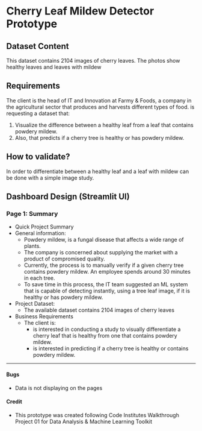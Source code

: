 # Cherry Leaf Mildew Detector Prototype

## Dataset Content

This dataset contains 2104 images of cherry leaves. The photos show healthy leaves and leaves with mildew

## Requirements

The client is the head of IT and Innovation at Farmy & Foods, a company in the agricultural sector that produces and harvests different types of food.  is requesting a dataset that:

1. Visualize the difference between a healthy leaf from a leaf that contains powdery mildew.
2. Also, that predicts if a cherry tree is healthy or has powdery mildew.

## How to validate?

In order to differentiate between a healthy leaf and a leaf with mildew can be done with a simple image study.

## Dashboard Design (Streamlit UI)

### Page 1: Summary

* Quick Project Summary
* General information:
  * Powdery mildew, is a fungal disease that affects a wide range of plants.
  * The company is concerned about supplying the market with a product of compromised quality.
  * Currently, the process is to manually verify if a given cherry tree contains powdery mildew. An employee spends around 30 minutes in each tree.
  * To save time in this process, the IT team suggested an ML system that is capable of detecting instantly, using a tree leaf image, if it is healthy or has powdery mildew.
* Project Dataset:
  * The available dataset contains 2104 images of cherry leaves
* Business Requirements
  * The client is:
    * is interested in conducting a study to visually differentiate a cherry leaf that is healthy from one that contains powdery mildew.
    * is interested in predicting if a cherry tree is healthy or contains powdery mildew.

<hr>

#### Bugs

* Data is not displaying on the pages

#### Credit

* This prototype was created following Code Institutes Walkthrough Project 01 for Data Analysis & Machine Learning Toolkit
